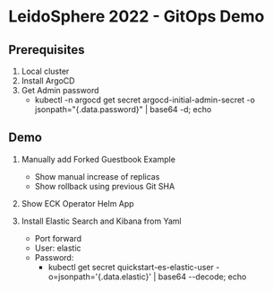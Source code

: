 # LeidoSphere 2022 - GitOps Demo

## Prerequisites

1. Local cluster
2. Install ArgoCD
3. Get Admin password
   * kubectl -n argocd get secret argocd-initial-admin-secret -o jsonpath="{.data.password}" | base64 -d; echo

## Demo

1. Manually add Forked Guestbook Example
   * Show manual increase of replicas
   * Show rollback using previous Git SHA

2. Show ECK Operator Helm App

3. Install Elastic Search and Kibana from Yaml
   * Port forward
   * User: elastic
   * Password:
     * kubectl get secret quickstart-es-elastic-user -o=jsonpath='{.data.elastic}' | base64 --decode; echo
